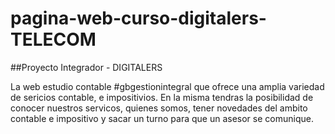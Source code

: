 # pagina-web-curso-digitalers-TELECOM

##Proyecto Integrador - DIGITALERS

La web estudio contable #gbgestionintegral que ofrece una amplia variedad de sericios contable, e impositivios. En la misma tendras la posibilidad de conocer nuestros servicos, quienes somos, tener novedades del ambito contable e impositivo y sacar un turno para que un asesor se comunique. 
